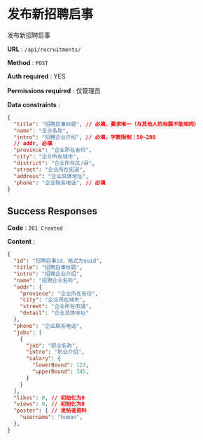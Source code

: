 # 发布新招聘启事

发布新招聘启事

**URL** : `/api/recruitments/`

**Method** : `POST`

**Auth required** : YES

**Permissions required** : 仅管理员

**Data constraints** : 
```json
{
  "title": "招聘启事标题", // 必填，要求唯一（与其他人的标题不能相同）
  "name": "企业名称",
  "intro": "招聘企业介绍", // 必填，字数限制：50~200
  // addr, 必填
  "province": "企业所在省份",
  "city": "企业所在城市",
  "district": "企业所在区/县",
  "street": "企业所在街道",
  "address": "企业具体地址", 
  "phone": "企业联系电话", // 必填
}
```

## Success Responses

**Code** : `201 Created`

**Content** : 

```json
{
  "id": "招聘启事id，格式为uuid",
  "title": "招聘启事标题", 
  "intro": "招聘企业介绍", 
  "name": "招聘企业名称",
  "addr": {  
    "province": "企业所在省份",
    "city": "企业所在城市",
    "street": "企业所在街道",
    "detail": "企业具体地址"
  },
  "phone": "企业联系电话", 
  "jobs": [ 
    {
      "job": "职业名称",  
      "intro": "职业介绍", 
      "salary": {
        "lowerBound": 123, 
        "upperBound": 345,
      }
    }
  ],
  "likes": 0, // 初始化为0
  "views": 0, // 初始化为0
  "poster": { // 发帖者资料
    "username": "human", 
  },
}
```